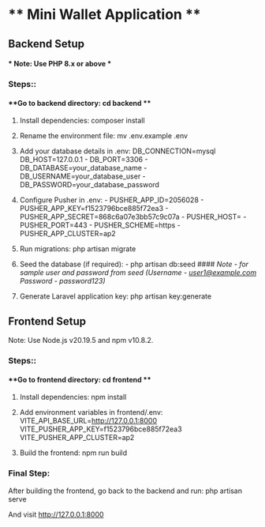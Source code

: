 # ** Mini Wallet Application ** 

## Backend Setup

#### * Note: Use PHP 8.x or above *

### **Steps:**:
#### **Go to backend directory: cd backend **
1.  Install dependencies: composer install

2.  Rename the environment file: mv .env.example .env

3.  Add your database details in .env:
DB_CONNECTION=mysql
DB_HOST=127.0.0.1 
        - DB_PORT=3306 
        - DB_DATABASE=your_database_name
        - DB_USERNAME=your_database_user 
        - DB_PASSWORD=your_database_password

4.  Configure Pusher in .env: 
        - PUSHER_APP_ID=2056028
        - PUSHER_APP_KEY=f1523796bce885f72ea3
        - PUSHER_APP_SECRET=868c6a07e3bb57c9c07a 
        - PUSHER_HOST= 
        - PUSHER_PORT=443
        - PUSHER_SCHEME=https 
        - PUSHER_APP_CLUSTER=ap2

5.  Run migrations: php artisan migrate

6.  Seed the database (if required): 
        - php artisan db:seed 
        #### *Note - for sample user and password from seed (Username - user1@example.com Password - password123)*

7.  Generate Laravel application key: 
        php artisan key:generate

## Frontend Setup

Note: Use Node.js v20.19.5 and npm v10.8.2.

### **Steps:**:
#### **Go to frontend directory: cd frontend **

1.  Install dependencies: 
        npm install

2.  Add environment variables in frontend/.env:
        VITE_API_BASE_URL=http://127.0.0.1:8000
        VITE_PUSHER_APP_KEY=f1523796bce885f72ea3 
        VITE_PUSHER_APP_CLUSTER=ap2

3.  Build the frontend: 
        npm run build

### **Final Step:**

After building the frontend, go back to the backend and run: 
    php artisan serve

And visit http://127.0.0.1:8000
